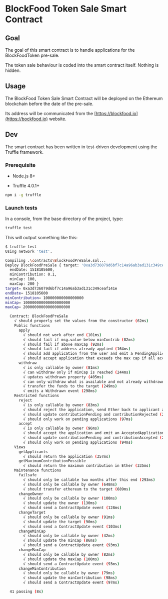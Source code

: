 # BlockFood Token Sale Smart Contract

## Goal

The goal of this smart contract is to handle applications for the BlockFoodToken pre-sale.

The token sale behaviour is coded into the smart contract itself. Nothing is hidden.

## Usage

The BlockFood Token Sale Smart Contract will be deployed on the Ethereum blockchain before the date of the pre-sale.

Its address will be communicated from the [https://blockfood.io](https://bockfood.io) website.

## Dev

The smart contract has been written in test-driven development using the Truffle framework.

### Prerequisite

- Node.js 8+

- Truffle 4.0.1+

```bash
npm i -g truffle
```

### Launch tests

In a console, from the base directory of the project, type:

```bash
truffle test
```

This will output something like this:

```bash
$ truffle test
Using network 'test'.

Compiling .\contracts\BlockFoodPreSale.sol...
Deploy BlockFoodPreSale { target: '0xa3d736079d6bf7c14a96ab3ad131c349ceaf141e',
  endDate: 1518105600,
  minContribution: 0.1,
  minCap: 100,
  maxCap: 200 }
target= 0xa3d736079d6bf7c14a96ab3ad131c349ceaf141e
endDate= 1518105600
minContribution= 100000000000000000
minCap= 100000000000000000000
maxCap= 200000000000000000000

  Contract: BlockFoodPreSale
    √ should properly set the values from the constructor (62ms)
    Public functions
      apply
        √ should not work after end (101ms)
        √ should fail if msg.value below minContrib (82ms)
        √ should fail if above maxCap (92ms)
        √ should fail if address already applied (164ms)
        √ should add application from the user and emit a PendingApplication event (150ms)
        √ should accept application that exceeds the max cap if all accepted (205ms)
      withdraw
        √ is only callable by owner (81ms)
        √ can withdraw only if minCap is reached (244ms)
        √ updates withdrawn property (405ms)
        √ can only withdraw what is available and not already withdrawn (368ms)
        √ transfer the funds to the target (249ms)
        √ emits a Withdrawn event (298ms)
    Restricted functions
      reject
        √ is only callable by owner (83ms)
        √ should reject the application, send Ether back to applicant and emit a RejectedApplication event (222ms)
        √ should update contributionPending and contributionRejected (232ms)
        √ should only work on pending applications (97ms)
      accept
        √ is only callable by owner (96ms)
        √ should accept the application and emit an AcceptedApplication event (187ms)
        √ should update contributionPending and contributionAccepted (259ms)
        √ should only work on pending applications (94ms)
    Views
      getApplicants
        √ should return the application (357ms)
      getMaximumContributionPossible
        √ should return the maximum contribution in Ether (335ms)
    Maintenance functions
      failsafe
        √ should only be callable two months after this end (293ms)
        √ should only be callable by owner (648ms)
        √ should transfer ethereum to the target (689ms)
      changeOwner
        √ should only be callable by owner (100ms)
        √ should update the owner (130ms)
        √ should send a ContractUpdate event (128ms)
      changeTarget
        √ should only be callable by owner (91ms)
        √ should update the target (90ms)
        √ should send a ContractUpdate event (103ms)
      changeMinCap
        √ should only be callable by owner (42ms)
        √ should update the minCap (86ms)
        √ should send a ContractUpdate event (93ms)
      changeMaxCap
        √ should only be callable by owner (82ms)
        √ should update the maxCap (100ms)
        √ should send a ContractUpdate event (93ms)
      changeMinContribution
        √ should only be callable by owner (79ms)
        √ should update the minContribution (98ms)
        √ should send a ContractUpdate event (97ms)

  41 passing (8s)
```